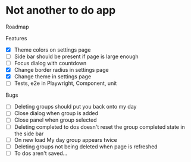 # Not another to do app

Roadmap

Features

- [x] Theme colors on settings page
- [ ] Side bar should be present if page is large enough
- [ ] Focus dialog with countdown
- [x] Change border radius in settings page
- [x] Change theme in settings page
- [ ] Tests, e2e in Playwright, Component, unit

Bugs

- [ ] Deleting groups should put you back onto my day
- [ ] Close dialog when group is added
- [ ] Close panel when group selected
- [ ] Deleting completed to dos doesn't reset the group completed state in the side bar
- [ ] On new load My day group appears twice
- [ ] Deleting groups not being deleted when page is refreshed
- [ ] To dos aren't saved...
